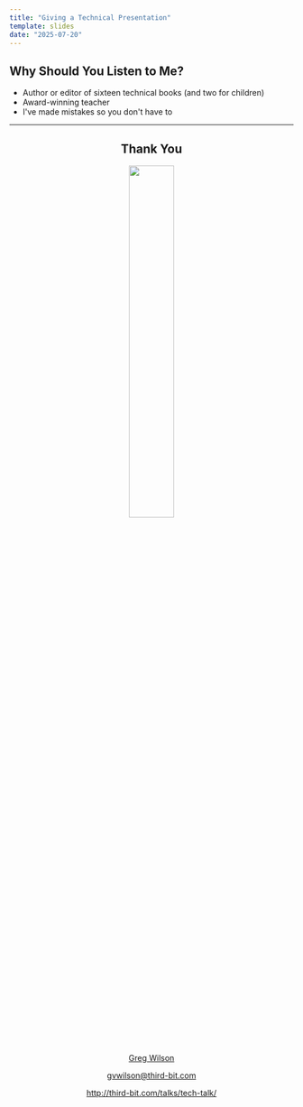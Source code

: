 ```yaml
---
title: "Giving a Technical Presentation"
template: slides
date: "2025-07-20"
---
```


## Why Should You Listen to Me?

-   Author or editor of sixteen technical books (and two for children)
-   Award-winning teacher
-   I've made mistakes so you don't have to

---

<div align="center">
  <h2>Thank You</h2>
  <p><img src="@root/files/talks/gvwilson.png" width="40%"></p>
  <p><a href="http://third-bit.com">Greg Wilson</a></p>
  <p><a href="mailto:gvwilson@third-bit.com">gvwilson@third-bit.com</a></p>
  <p><a href="http://third-bit.com/talks/tech-talk/">http://third-bit.com/talks/tech-talk/</a></p>
</div>
